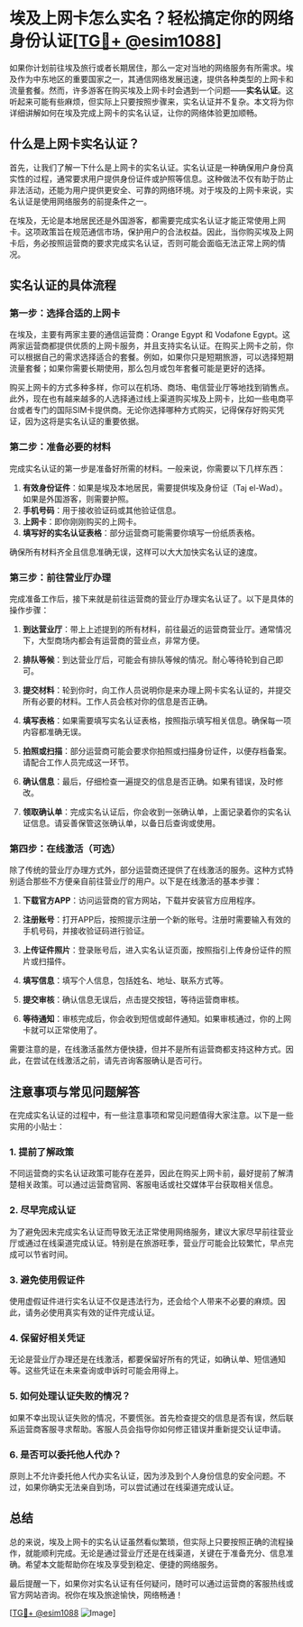 # 埃及上网卡怎么实名？轻松搞定你的网络身份认证[[TG💪+ @esim1088](https://t.me/s/esim1088)]

如果你计划前往埃及旅行或者长期居住，那么一定对当地的网络服务有所需求。埃及作为中东地区的重要国家之一，其通信网络发展迅速，提供各种类型的上网卡和流量套餐。然而，许多游客在购买埃及上网卡时会遇到一个问题——**实名认证**。这听起来可能有些麻烦，但实际上只要按照步骤来，实名认证并不复杂。本文将为你详细讲解如何在埃及完成上网卡的实名认证，让你的网络体验更加顺畅。

## 什么是上网卡实名认证？

首先，让我们了解一下什么是上网卡的实名认证。实名认证是一种确保用户身份真实性的过程，通常要求用户提供身份证件或护照等信息。这种做法不仅有助于防止非法活动，还能为用户提供更安全、可靠的网络环境。对于埃及的上网卡来说，实名认证是使用网络服务的前提条件之一。

在埃及，无论是本地居民还是外国游客，都需要完成实名认证才能正常使用上网卡。这项政策旨在规范通信市场，保护用户的合法权益。因此，当你购买埃及上网卡后，务必按照运营商的要求完成实名认证，否则可能会面临无法正常上网的情况。

## 实名认证的具体流程

### 第一步：选择合适的上网卡

在埃及，主要有两家主要的通信运营商：Orange Egypt 和 Vodafone Egypt。这两家运营商都提供优质的上网卡服务，并且支持实名认证。在购买上网卡之前，你可以根据自己的需求选择适合的套餐。例如，如果你只是短期旅游，可以选择短期流量套餐；如果你需要长期使用，那么包月或包年套餐可能是更好的选择。

购买上网卡的方式多种多样，你可以在机场、商场、电信营业厅等地找到销售点。此外，现在也有越来越多的人选择通过线上渠道购买埃及上网卡，比如一些电商平台或者专门的国际SIM卡提供商。无论你选择哪种方式购买，记得保存好购买凭证，因为这将是实名认证的重要依据。

### 第二步：准备必要的材料

完成实名认证的第一步是准备好所需的材料。一般来说，你需要以下几样东西：

1. **有效身份证件**：如果是埃及本地居民，需要提供埃及身份证（Taj el-Wad）。如果是外国游客，则需要护照。
2. **手机号码**：用于接收验证码或其他验证信息。
3. **上网卡**：即你刚刚购买的上网卡。
4. **填写好的实名认证表格**：部分运营商可能需要你填写一份纸质表格。

确保所有材料齐全且信息准确无误，这样可以大大加快实名认证的速度。

### 第三步：前往营业厅办理

完成准备工作后，接下来就是前往运营商的营业厅办理实名认证了。以下是具体的操作步骤：

1. **到达营业厅**：带上上述提到的所有材料，前往最近的运营商营业厅。通常情况下，大型商场内都会有运营商的营业点，非常方便。
   
2. **排队等候**：到达营业厅后，可能会有排队等候的情况。耐心等待轮到自己即可。

3. **提交材料**：轮到你时，向工作人员说明你是来办理上网卡实名认证的，并提交所有必要的材料。工作人员会核对你的信息是否正确。

4. **填写表格**：如果需要填写实名认证表格，按照指示填写相关信息。确保每一项内容都准确无误。

5. **拍照或扫描**：部分运营商可能会要求你拍照或扫描身份证件，以便存档备案。请配合工作人员完成这一环节。

6. **确认信息**：最后，仔细检查一遍提交的信息是否正确。如果有错误，及时修改。

7. **领取确认单**：完成实名认证后，你会收到一张确认单，上面记录着你的实名认证信息。请妥善保管这张确认单，以备日后查询或使用。

### 第四步：在线激活（可选）

除了传统的营业厅办理方式外，部分运营商还提供了在线激活的服务。这种方式特别适合那些不方便亲自前往营业厅的用户。以下是在线激活的基本步骤：

1. **下载官方APP**：访问运营商的官方网站，下载并安装官方应用程序。

2. **注册账号**：打开APP后，按照提示注册一个新的账号。注册时需要输入有效的手机号码，并接收验证码进行验证。

3. **上传证件照片**：登录账号后，进入实名认证页面，按照指引上传身份证件的照片或扫描件。

4. **填写信息**：填写个人信息，包括姓名、地址、联系方式等。

5. **提交审核**：确认信息无误后，点击提交按钮，等待运营商审核。

6. **等待通知**：审核完成后，你会收到短信或邮件通知。如果审核通过，你的上网卡就可以正常使用了。

需要注意的是，在线激活虽然方便快捷，但并不是所有运营商都支持这种方式。因此，在尝试在线激活之前，请先咨询客服确认是否可行。

## 注意事项与常见问题解答

在完成实名认证的过程中，有一些注意事项和常见问题值得大家注意。以下是一些实用的小贴士：

### 1. 提前了解政策

不同运营商的实名认证政策可能存在差异，因此在购买上网卡前，最好提前了解清楚相关政策。可以通过运营商官网、客服电话或社交媒体平台获取相关信息。

### 2. 尽早完成认证

为了避免因未完成实名认证而导致无法正常使用网络服务，建议大家尽早前往营业厅或通过在线渠道完成认证。特别是在旅游旺季，营业厅可能会比较繁忙，早点完成可以节省时间。

### 3. 避免使用假证件

使用虚假证件进行实名认证不仅是违法行为，还会给个人带来不必要的麻烦。因此，请务必使用真实有效的证件完成认证。

### 4. 保留好相关凭证

无论是营业厅办理还是在线激活，都要保留好所有的凭证，如确认单、短信通知等。这些凭证在未来查询或申诉时可能会用得上。

### 5. 如何处理认证失败的情况？

如果不幸出现认证失败的情况，不要慌张。首先检查提交的信息是否有误，然后联系运营商客服寻求帮助。客服人员会指导你如何修正错误并重新提交认证申请。

### 6. 是否可以委托他人代办？

原则上不允许委托他人代办实名认证，因为涉及到个人身份信息的安全问题。不过，如果你确实无法亲自到场，可以尝试通过在线渠道完成认证。

## 总结

总的来说，埃及上网卡的实名认证虽然看似繁琐，但实际上只要按照正确的流程操作，就能顺利完成。无论是通过营业厅还是在线渠道，关键在于准备充分、信息准确。希望本文能帮助你在埃及享受到稳定、便捷的网络服务。

最后提醒一下，如果你对实名认证有任何疑问，随时可以通过运营商的客服热线或官方网站咨询。祝你在埃及旅途愉快，网络畅通！

[[TG💪+ @esim1088](https://t.me/s/esim1088) ![Image](https://i.postimg.cc/4NQfJmqS/Snipaste-2025-05-13-00-14-12.png)]
